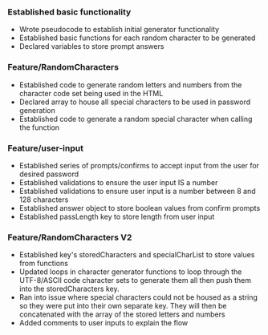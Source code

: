 ### Established basic functionality
- Wrote pseudocode to establish initial generator functionality
- Established basic functions for each random character to be generated
- Declared variables to store prompt answers

### Feature/RandomCharacters
- Established code to generate random letters and numbers from the character code set being used in the HTML
- Declared array to house all special characters to be used in password generation
- Established code to generate a random special character when calling the function

### Feature/user-input
- Established series of prompts/confirms to accept input from the user for desired password
- Established validations to ensure the user input IS a number
- Established validations to ensure user input is a number between 8 and 128 characters
- Established answer object to store boolean values from confirm prompts
- Established passLength key to store length from user input

### Feature/RandomCharacters V2
- Established key's storedCharacters and specialCharList to store values from functions
- Updated loops in character generator functions to loop through the UTF-8/ASCII code character sets to generate them all then push them into the storedCharacters key.
- Ran into issue where special characters could not be housed as a string so they were put into their own separate key. They will then be concatenated with the array of the stored letters and numbers
- Added comments to user inputs to explain the flow
